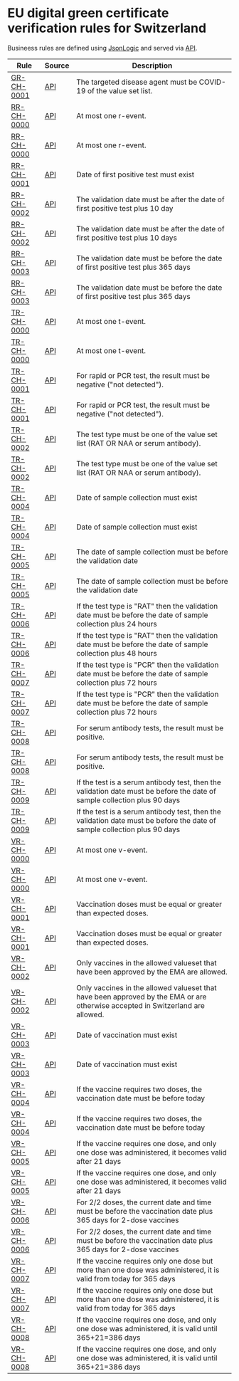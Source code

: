 # EU digital green certificate verification rules for Switzerland

Busineess rules are defined using [JsonLogic](https://jsonlogic.com) and served via [API](https://dgca-businessrule-service.ezdrav.si/rules/CH).

| Rule | Source | Description |
| ---- | ------ | ----------- |
| [GR-CH-0001](GR-CH-0001.json) | [API](https://dgca-businessrule-service.ezdrav.si/rules/CH/4d603a8887b1213d17325fbe8e5b68372c1fe26d6226af37cd0cfd8983216aac) | The targeted disease agent must be COVID-19 of the value set list. |
| [RR-CH-0000](RR-CH-0000.json) | [API](https://dgca-businessrule-service.ezdrav.si/rules/CH/74cd23fa46e783963aaec1321f778984bfb0255173bc2300730171af54dc3e5b) | At most one r-event. |
| [RR-CH-0000](RR-CH-0000.json) | [API](https://dgca-businessrule-service.ezdrav.si/rules/CH/25788485ab2a7034bdd82c4059240f6621704eb4be39582e768f66a2906f6d22) | At most one r-event. |
| [RR-CH-0001](RR-CH-0001.json) | [API](https://dgca-businessrule-service.ezdrav.si/rules/CH/9d2d79fe790266fc287b2315333170288ce4506352fb00384bdc47d0ff8918e9) | Date of first positive test must exist |
| [RR-CH-0002](RR-CH-0002.json) | [API](https://dgca-businessrule-service.ezdrav.si/rules/CH/7f699f556e3f8301ac71548ef8e92318e6e46b0a381fc030df5c861baa33ace9) | The validation date must be after the date of first positive test plus 10 day |
| [RR-CH-0002](RR-CH-0002.json) | [API](https://dgca-businessrule-service.ezdrav.si/rules/CH/29bd47e242c4c50594c75018a493d228864191a051c638cfac4953fbaa101488) | The validation date must be after the date of first positive test plus 10 days |
| [RR-CH-0003](RR-CH-0003.json) | [API](https://dgca-businessrule-service.ezdrav.si/rules/CH/2abe236de1629e2cc08a4dee7daa6767ce5f1bb815dcb87e8a4d66640372ffa8) | The validation date must be before the date of first positive test plus 365 days |
| [RR-CH-0003](RR-CH-0003.json) | [API](https://dgca-businessrule-service.ezdrav.si/rules/CH/a622ce5a16335c3429f19141fda5f576a06cd0ac7d2193f0f2d69f9554f75587) | The validation date must be before the date of first positive test plus 365 days |
| [TR-CH-0000](TR-CH-0000.json) | [API](https://dgca-businessrule-service.ezdrav.si/rules/CH/d5feffee01149a054db7cbfea46a77ff33ffe691cbddb1957b08f00b14c12e22) | At most one t-event. |
| [TR-CH-0000](TR-CH-0000.json) | [API](https://dgca-businessrule-service.ezdrav.si/rules/CH/6abf834fd201e21d530db30031106e743b58f7c6a0b00fe6a557980a67e19eb2) | At most one t-event. |
| [TR-CH-0001](TR-CH-0001.json) | [API](https://dgca-businessrule-service.ezdrav.si/rules/CH/098006b0948f8ddf1e0f4b6bd12600c738a50c586796d97e23e205c35f8da646) | For rapid or PCR test, the result must be negative ("not detected"). |
| [TR-CH-0001](TR-CH-0001.json) | [API](https://dgca-businessrule-service.ezdrav.si/rules/CH/81aef7d8d103df7b181322fbcb18ba9328e83df341aabb6f44472bed6e2e692b) | For rapid or PCR test, the result must be negative (\"not detected\"). |
| [TR-CH-0002](TR-CH-0002.json) | [API](https://dgca-businessrule-service.ezdrav.si/rules/CH/64c4bd8c2d905288ba3afeb8eb17e203419300186853b1f3650db94bcce247cb) | The test type must be one of the value set list (RAT OR NAA or serum antibody). |
| [TR-CH-0002](TR-CH-0002.json) | [API](https://dgca-businessrule-service.ezdrav.si/rules/CH/215938922df830181d79da90358977d9510de198cf391d97a43461fcc68991b5) | The test type must be one of the value set list (RAT OR NAA or serum antibody). |
| [TR-CH-0004](TR-CH-0004.json) | [API](https://dgca-businessrule-service.ezdrav.si/rules/CH/61d83430ec8bc692363c395cd4fda278fd0f3dfb20e45841f6b721fc0c1b08a9) | Date of sample collection must exist |
| [TR-CH-0004](TR-CH-0004.json) | [API](https://dgca-businessrule-service.ezdrav.si/rules/CH/d9cf6a61e0647e58f5c0e8eb2f4237d2585abf2569c650792795dd7ced40b595) | Date of sample collection must exist |
| [TR-CH-0005](TR-CH-0005.json) | [API](https://dgca-businessrule-service.ezdrav.si/rules/CH/3693c6dcab073ac4e96c5fca870678a77a8ad8ee04b40a509d2bdf2b48826648) | The date of sample collection must be before the validation date |
| [TR-CH-0005](TR-CH-0005.json) | [API](https://dgca-businessrule-service.ezdrav.si/rules/CH/9adcde81f56e1d5d09f6b9e4a21a580256cb1f841626d38a92c4cbe2ddd3bbc4) | The date of sample collection must be before the validation date |
| [TR-CH-0006](TR-CH-0006.json) | [API](https://dgca-businessrule-service.ezdrav.si/rules/CH/85148a1e3ff93490377e3f51ad0f28362b7b8d9a4708c439b192adaa4e00ed72) | If the test type is \"RAT\" then the validation date must be before the date of sample collection plus 24 hours |
| [TR-CH-0006](TR-CH-0006.json) | [API](https://dgca-businessrule-service.ezdrav.si/rules/CH/decf073c5f9da8d781979460ca9c39f24386109df163e00ec3ff1b1d5a9e6e0d) | If the test type is "RAT" then the validation date must be before the date of sample collection plus 48 hours |
| [TR-CH-0007](TR-CH-0007.json) | [API](https://dgca-businessrule-service.ezdrav.si/rules/CH/2a071e26d46f25194726c7bb5ebed438443b47ec487677891d1c2ffcea9e6e11) | If the test type is \"PCR\" then the validation date must be before the date of sample collection plus 72 hours |
| [TR-CH-0007](TR-CH-0007.json) | [API](https://dgca-businessrule-service.ezdrav.si/rules/CH/6047c6e71a154a102351cbcae1df3a4731c99dcd361e352be01096a9b69705b0) | If the test type is "PCR" then the validation date must be before the date of sample collection plus 72 hours |
| [TR-CH-0008](TR-CH-0008.json) | [API](https://dgca-businessrule-service.ezdrav.si/rules/CH/a1a2340d1b6c8533ee604e8e0a72214d358a1c6e4730ad85c1871ef87758a5a6) | For serum antibody tests, the result must be positive. |
| [TR-CH-0008](TR-CH-0008.json) | [API](https://dgca-businessrule-service.ezdrav.si/rules/CH/9de5e8df4b3d1237d199376bdf0c65bbd32f3febe98cb6aaf73f7462dc6476df) | For serum antibody tests, the result must be positive. |
| [TR-CH-0009](TR-CH-0009.json) | [API](https://dgca-businessrule-service.ezdrav.si/rules/CH/f56bbe53d6432c927a344042fab2b493f3b629a6a1966ad98f444182237facba) | If the test is a serum antibody test, then the validation date must be before the date of sample collection plus 90 days |
| [TR-CH-0009](TR-CH-0009.json) | [API](https://dgca-businessrule-service.ezdrav.si/rules/CH/2005d0c9970e7f1b269f5394bd2be8726c38f9522975784a16ed0c2257f71e66) | If the test is a serum antibody test, then the validation date must be before the date of sample collection plus 90 days |
| [VR-CH-0000](VR-CH-0000.json) | [API](https://dgca-businessrule-service.ezdrav.si/rules/CH/12270158516bdc68e00ee312c727b013c0a9122ba0019a1584a44b41f17b8e4c) | At most one v-event. |
| [VR-CH-0000](VR-CH-0000.json) | [API](https://dgca-businessrule-service.ezdrav.si/rules/CH/53e8ce72fd892bd930cd71d48c5882561740b28e736c74a173b55258af6d8381) | At most one v-event. |
| [VR-CH-0001](VR-CH-0001.json) | [API](https://dgca-businessrule-service.ezdrav.si/rules/CH/dfdb122a902df59b4a8cee782d546ac201675171c5800864b55f05d5cad643eb) | Vaccination doses must be equal or greater than expected doses. |
| [VR-CH-0001](VR-CH-0001.json) | [API](https://dgca-businessrule-service.ezdrav.si/rules/CH/9b1c18dbed2e2831b5989e86c187c200e06a4a21aefe4ed39bce38c65dacbca0) | Vaccination doses must be equal or greater than expected doses. |
| [VR-CH-0002](VR-CH-0002.json) | [API](https://dgca-businessrule-service.ezdrav.si/rules/CH/983a9fb2abad077fd9fadc60ef18beb398a996ffe73e0306d6c173a0dd4ecee7) | Only vaccines in the allowed valueset that have been approved by the EMA are allowed. |
| [VR-CH-0002](VR-CH-0002.json) | [API](https://dgca-businessrule-service.ezdrav.si/rules/CH/62e5375e35faa28fdc1039070627920db051aaaa51060fc10e2f00d40f9f7032) | Only vaccines in the allowed valueset that have been approved by the EMA or are otherwise accepted in Switzerland are allowed. |
| [VR-CH-0003](VR-CH-0003.json) | [API](https://dgca-businessrule-service.ezdrav.si/rules/CH/56a67988051a5bbf6f55da4340f630b84fc3a692ab3ac910685b98508ebd0b45) | Date of vaccination must exist |
| [VR-CH-0003](VR-CH-0003.json) | [API](https://dgca-businessrule-service.ezdrav.si/rules/CH/7e3407d0e230f860c283947f7e1f58040afa54a79fb45f0f6dfbbeaa1376af85) | Date of vaccination must exist |
| [VR-CH-0004](VR-CH-0004.json) | [API](https://dgca-businessrule-service.ezdrav.si/rules/CH/177f4f5599cab8a9fdc2192fa84bf9ba33efe70599aafdf2cda73b32b0a9906b) | If the vaccine requires two doses, the vaccination date must be before today |
| [VR-CH-0004](VR-CH-0004.json) | [API](https://dgca-businessrule-service.ezdrav.si/rules/CH/504b4612695ca40aa19224e3be5614a50908aa676f050f69235b30cdc1b5ec30) | If the vaccine requires two doses, the vaccination date must be before today |
| [VR-CH-0005](VR-CH-0005.json) | [API](https://dgca-businessrule-service.ezdrav.si/rules/CH/b6bb7d038f9e261d25ee5a093c82725a0fc83f4289498efd4c6eb4ff1bc62865) | If the vaccine requires one dose, and only one dose was administered, it becomes valid after 21 days |
| [VR-CH-0005](VR-CH-0005.json) | [API](https://dgca-businessrule-service.ezdrav.si/rules/CH/e5b9f55a8ee0af69a64008435336f35bf7538190196504a437b94e1b53520002) | If the vaccine requires one dose, and only one dose was administered, it becomes valid after 21 days |
| [VR-CH-0006](VR-CH-0006.json) | [API](https://dgca-businessrule-service.ezdrav.si/rules/CH/151d3f081dd3ffed1230092da7a3f2ee4344353485019642d9d7942b84f2406e) | For 2/2 doses, the current date and time must be before the vaccination date plus 365 days for 2-dose vaccines |
| [VR-CH-0006](VR-CH-0006.json) | [API](https://dgca-businessrule-service.ezdrav.si/rules/CH/2120b9f5b4d550791d7b8bcf42f3f6590e2f44a764e358fdc45d61b0a4d018ff) | For 2/2 doses, the current date and time must be before the vaccination date plus 365 days for 2-dose vaccines |
| [VR-CH-0007](VR-CH-0007.json) | [API](https://dgca-businessrule-service.ezdrav.si/rules/CH/15fccce0a83bb57716300dffbbaf837b112125c0f24d13d5a5ec18868529e9e1) | If the vaccine requires only one dose but more than one dose was administered, it is valid from today for 365 days |
| [VR-CH-0007](VR-CH-0007.json) | [API](https://dgca-businessrule-service.ezdrav.si/rules/CH/d70e92af51647bd2447b882cfba3d20aff1452ec8b173e696f5e8afba7a9067e) | If the vaccine requires only one dose but more than one dose was administered, it is valid from today for 365 days |
| [VR-CH-0008](VR-CH-0008.json) | [API](https://dgca-businessrule-service.ezdrav.si/rules/CH/88123e7721f50e7a8e4359dd86178c199842753a2d390545ec9d764a09bc4dda) | If the vaccine requires one dose, and only one dose was administered, it is valid until 365+21=386 days |
| [VR-CH-0008](VR-CH-0008.json) | [API](https://dgca-businessrule-service.ezdrav.si/rules/CH/16d5f86cfe3558fb8f398f6f01057f4353a8ad7438bd2e2dd62c31e1cc2216ad) | If the vaccine requires one dose, and only one dose was administered, it is valid until 365+21=386 days |
